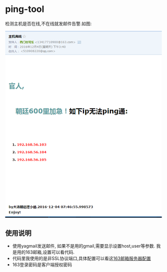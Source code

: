# ping-tool
检测主机是否在线,不在线就发邮件告警.如图:

![](alert_email.png)

## 使用说明

- 使用yagmail发送邮件, 如果不是用的gmail,需要显示设置host,user等参数. 我是用的163邮箱,设置可以看代码.
- 代码里我使用的是非SSL协议端口,具体配置可以看这[163邮箱服务器配置](http://help.163.com/09/1223/14/5R7P6CJ600753VB8.html)
- 163登录密码是客户端授权密码